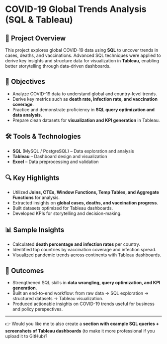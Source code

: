 # COVID-19 Global Trends Analysis (SQL & Tableau)

## 📌 Project Overview

This project explores global COVID-19 data using **SQL** to uncover trends in cases, deaths, and vaccinations. Advanced SQL techniques were applied to derive key insights and structure data for visualization in **Tableau**, enabling better storytelling through data-driven dashboards.

## 🎯 Objectives

* Analyze COVID-19 data to understand global and country-level trends.
* Derive key metrics such as **death rate, infection rate, and vaccination coverage**.
* Practice and demonstrate proficiency in **SQL query optimization and data analysis**.
* Prepare clean datasets for **visualization and KPI generation** in Tableau.

## 🛠️ Tools & Technologies

* **SQL** (MySQL / PostgreSQL) – Data exploration and analysis
* **Tableau** – Dashboard design and visualization
* **Excel** – Data preprocessing and validation

## 🔍 Key Highlights

* Utilized **Joins, CTEs, Window Functions, Temp Tables, and Aggregate Functions** for analysis.
* Extracted insights on **global cases, deaths, and vaccination progress**.
* Built datasets optimized for Tableau dashboards.
* Developed KPIs for storytelling and decision-making.

## 📊 Sample Insights

* Calculated **death percentage and infection rates** per country.
* Identified top countries by vaccination coverage and infection spread.
* Visualized pandemic trends across continents with Tableau dashboards.

## 🚀 Outcomes

* Strengthened SQL skills in **data wrangling, query optimization, and KPI generation**.
* Built an end-to-end workflow: from raw data → SQL exploration → structured datasets → Tableau visualization.
* Produced actionable insights on COVID-19 trends useful for business and policy perspectives.

---

👉 Would you like me to also create a **section with example SQL queries + screenshots of Tableau dashboards** (to make it more professional if you upload it to GitHub)?
